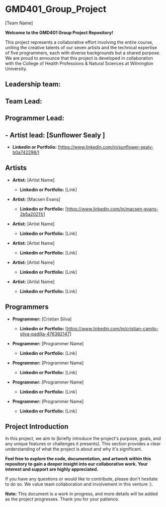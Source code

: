 # GMD401_Group_Project
[Team Name]

**Welcome to the GMD401 Group Project Repository!**

This project represents a collaborative effort involving the entire course, uniting the creative talents of our seven artists and the technical expertise of five programmers, each with diverse backgrounds but a shared purpose. We are proud to announce that this project is developed in collaboration with the College of Health Professions & Natural Sciences at Wilmington University.


## Leadership team:

## Team Lead: 

## Programmer Lead:

## - **Artist lead:** [Sunflower Sealy ]
  - **Linkedin or Portfolio:** [https://www.linkedin.com/in/sunflower-sealy-b0a742298/]

## Artists
- **Artist:** [Artist Name]
  - **Linkedin or Portfolio:** [Link]

- **Artist:** [Macsen Evans]
  - **Linkedin or Portfolio:** [https://www.linkedin.com/in/macsen-evans-2b5a20211/]

- **Artist:** [Artist Name]
  - **Linkedin or Portfolio:** [Link]

- **Artist:** [Artist Name]
  - **Linkedin or Portfolio:** [Link]

- **Artist:** [Artist Name]
  - **Linkedin or Portfolio:** [Link]

- **Artist:** [Artist Name]
  - **Linkedin or Portfolio:** [Link]

## Programmers
- **Programmer:** [Cristian Silva]
  - **Linkedin or Portfolio:** [https://www.linkedin.com/in/cristian-camilo-silva-padilla-476382147]

- **Programmer:** [Programmer Name]
  - **Linkedin or Portfolio:** [Link]

- **Programmer:** [Programmer Name]
  - **Linkedin or Portfolio:** [Link]

- **Programmer:** [Programmer Name]
  - **Linkedin or Portfolio:** [Link]

- **Programmer:** [Programmer Name]
  - **Linkedin or Portfolio:** [Link]

## Project Introduction
In this project, we aim to [briefly introduce the project's purpose, goals, and any unique features or challenges it presents]. This section provides a clear understanding of what the project is about and why it's significant.

**Feel free to explore the code, documentation, and artwork within this repository to gain a deeper insight into our collaborative work. Your interest and support are highly appreciated.**

If you have any questions or would like to contribute, please don't hesitate to do so. We value team collaboration and involvement in this venture :).

**Note:** This document is a work in progress, and more details will be added as the project progresses. Thank you for your patience.
